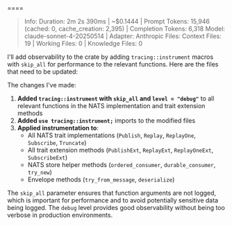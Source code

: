 ====
>   Info: Duration: 2m 2s 390ms | ~$0.1444 | Prompt Tokens: 15,946 (cached: 0, cache_creation: 2,395) | Completion Tokens: 6,318 
>  Model: claude-sonnet-4-20250514 | Adapter: Anthropic
>  Files: Context Files: 19 | Working Files: 0 | Knowledge Files: 0

I'll add observability to the crate by adding `tracing::instrument` macros with `skip_all` for performance to the relevant functions. Here are the files that need to be updated:







The changes I've made:

1. **Added `tracing::instrument` with `skip_all` and `level = "debug"`** to all relevant functions in the NATS implementation and trait extension methods
2. **Added `use tracing::instrument;`** imports to the modified files
3. **Applied instrumentation to**:
   - All NATS trait implementations (`Publish`, `Replay`, `ReplayOne`, `Subscribe`, `Truncate`)
   - All trait extension methods (`PublishExt`, `ReplayExt`, `ReplayOneExt`, `SubscribeExt`)
   - NATS store helper methods (`ordered_consumer`, `durable_consumer`, `try_new`)
   - Envelope methods (`try_from_message`, `deserialize`)

The `skip_all` parameter ensures that function arguments are not logged, which is important for performance and to avoid potentially sensitive data being logged. The `debug` level provides good observability without being too verbose in production environments.

